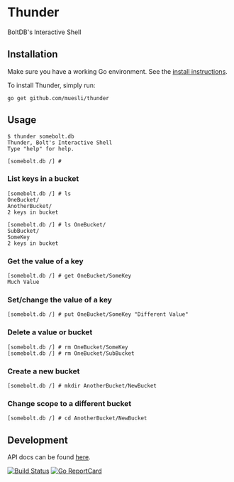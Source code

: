 Thunder
=======

BoltDB's Interactive Shell

## Installation

Make sure you have a working Go environment. See the [install instructions](http://golang.org/doc/install.html).

To install Thunder, simply run:

    go get github.com/muesli/thunder

## Usage

```
$ thunder somebolt.db
Thunder, Bolt's Interactive Shell
Type "help" for help.

[somebolt.db /] #
```

### List keys in a bucket

```
[somebolt.db /] # ls
OneBucket/
AnotherBucket/
2 keys in bucket

[somebolt.db /] # ls OneBucket/
SubBucket/
SomeKey
2 keys in bucket
```

### Get the value of a key

```
[somebolt.db /] # get OneBucket/SomeKey
Much Value
```

### Set/change the value of a key
```
[somebolt.db /] # put OneBucket/SomeKey "Different Value"
```

### Delete a value or bucket
```
[somebolt.db /] # rm OneBucket/SomeKey
[somebolt.db /] # rm OneBucket/SubBucket
```

### Create a new bucket
```
[somebolt.db /] # mkdir AnotherBucket/NewBucket
```

### Change scope to a different bucket
```
[somebolt.db /] # cd AnotherBucket/NewBucket
```

## Development

API docs can be found [here](http://godoc.org/github.com/muesli/thunder).

[![Build Status](https://travis-ci.org/muesli/thunder.svg?branch=master)](https://travis-ci.org/muesli/thunder)
[![Go ReportCard](http://goreportcard.com/badge/muesli/thunder)](http://goreportcard.com/report/muesli/thunder)

